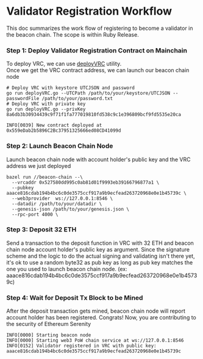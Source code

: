 # Validator Registration Workflow

This doc summarizes the work flow of registering to become a validator in the beacon chain. The scope is within Ruby Release.

### Step 1: Deploy Validator Registration Contract on Mainchain

To deploy VRC, we can use [deployVRC](https://github.com/terenc3t/geth-sharding/tree/contract-util/contracts/deployVRC) utility.  
Once we get the VRC contract address, we can launch our beacon chain node
```
# Deploy VRC with keystore UTCJSON and password
go run deployVRC.go --UTCPath /path/to/your/keystore/UTCJSON --passwordFile /path/to/your/password.txt
# Deploy VRC with private key
go run deployVRC.go --privKey 8a6db3b30934439c9f71f1fa777019810fd538c9c1e396809bcf9fd5535e20ca

INFO[0039] New contract deployed at 0x559eDab2b5896C2Bc37951325666ed08CD41099d
```

### Step 2: Launch Beacon Chain Node
Launch beacon chain node with account holder's public key and the VRC address we just deployed
```
bazel run //beacon-chain --\
  --vrcaddr 0x527580dd995c0ab81d01f9993eb39166796877a1 \
  --pubkey aaace816cdab194b4bc6c0de3575ccf917a9b9ecfead263720968e0e1b45739c \
  --web3provider  ws://127.0.0.1:8546 \
  --datadir /path/to/your/datadir \
  --genesis-json /path/to/your/genesis.json \
  --rpc-port 4000 \
```

### Step 3: Deposit 32 ETH

Send a transaction to the deposit function in VRC with 32 ETH and beacon chain node account holder's public key as argument.
Since the signature scheme and the logic to do the actual signing and validating isn't there yet, it's ok to use a random byte32 as pub key
as long as pub key matches the one you used to launch beacon chain node. (ex: aaace816cdab194b4bc6c0de3575ccf917a9b9ecfead263720968e0e1b45739c)


### Step 4: Wait for Deposit Tx Block to be Mined

After the deposit transaction gets mined, beacon chain node will report account holder has been registered. Congrats! Now, you are contributing to the security of Ethereum Serenity
```
INFO[0000] Starting beacon node
INFO[0000] Starting web3 PoW chain service at ws://127.0.0.1:8546
INFO[0152] Validator registered in VRC with public key: aaace816cdab194b4bc6c0de3575ccf917a9b9ecfead263720968e0e1b45739c
```
